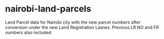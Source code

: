 # nairobi-land-parcels
Land Parcel data for Nairobi city with the new parcel numbers after conversion under the new Land Registration Lawws. Previous LR NO and FR numbers also included.

